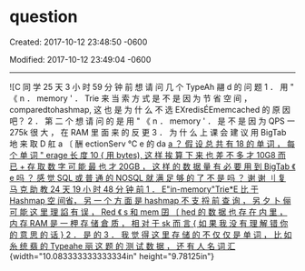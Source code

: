 # question

Created: 2017-10-12 23:48:50 -0600

Modified: 2017-10-12 23:49:04 -0600

---

![C 同 学 25 天 3 小 时 59 分 钟 前 想 请 问 几 个 TypeAh 翮 d 的 问 题 1 ． 用 " 《 n ． memory ' ． Trie 来 当 索 方 式 是 不 是 因 为 节 省 空 间 ， comparedtohashmap, 这 也 是 为 什 么 不 选 EXredisÉEmemcached 的 原 因 吧？ 2 ． 第 二 个 想 请 问 的 是 用 " 《 n ． memory ' ． 是 不 是 因 为 QPS 一 275k 很 大 ， 在 RAM 里 面 来 的 反 更 3 ． 为 什 么 上 课 会 建 议 用 BigTab 地 来 取 D 舡 a 〔 酬 ectionServ ℃ e 的 da [ a ？ 假 设 总 共 有 18 的 单 词 ， 每 个 单 词 " erage 长 度 10 { 用 bytes), 这 样 挨 算 下 来 也 差 不 多 才 10G8 而 已 + 存 取 数 字 可 能 最 也 才 20GB ， 这 样 的 数 据 量 有 必 要 用 到 BigTab 《 e 吗 ？ 感 觉 SQL 或 普 通 的 NOSQL 就 满 足 够 的 了 不 是 吗 ？ 谢 谢 刂 复 马 克 助 教 24 天 19 小 时 48 分 钟 前 1 ． E"in-memory"Trie*E 比 于 Hashmap 空 间省， 另 一 个 方 面 是 hashmap 不 支 捋 前 查 询 ， 另 夕 卜 俪 可 能 这 里 理 諂 有 误 ， Red 《 s 和 mem 囝 〔 hed 的 数 据 也 存 在 内 里 ， 内 存 RAM 是 一 柙 存 储 倉 质 ， 相 对 于 sk 而 言 { 如 果 我 没 有 理 解 错 你 的 意 思 的 话 } 2 ． 是 的 3 ． 我 觉 得 这 里 存 储 的 不 仅 仅 是 单 词 ， 比 如 糸 统 翡 的 Typeahe 丽 这 题 的 测 试 数 据 ， 还 有 人 名 词 汇 ](../../media/Steam^JCollection-Typehead-question-image1.png){width="10.083333333333334in" height="9.78125in"}



